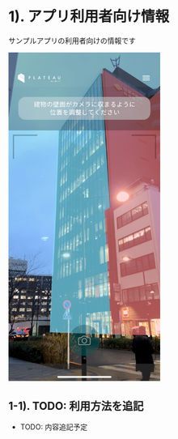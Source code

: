# 1). アプリ利用者向け情報

サンプルアプリの利用者向けの情報です

<img src="../../images/manual/index.png" width="300">

## 1-1). TODO: 利用方法を追記

- TODO: 内容追記予定
